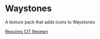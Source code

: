 # Waystones

A texture pack that adds icons to Waystones 

[Requires CIT Resewn](https://modrinth.com/mod/cit-resewn)
